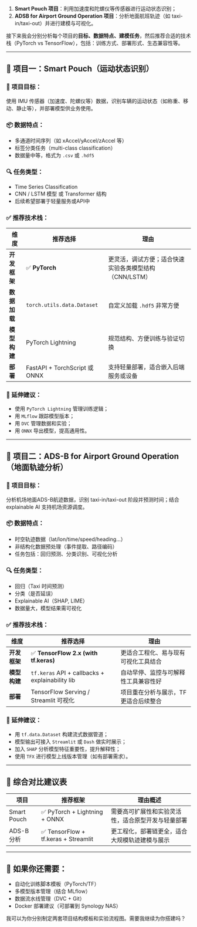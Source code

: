 

1. **Smart Pouch 项目**：利用加速度和陀螺仪等传感器进行运动状态识别；
2. **ADSB for Airport Ground Operation 项目**：分析地面航班轨迹（如 taxi-in/taxi-out）并进行建模与可视化。

接下来我会分别分析每个项目的**目标、数据特点、建模任务**，然后推荐合适的技术栈（PyTorch vs TensorFlow），包括：训练方式、部署形式、生态兼容性等。

---

## 🔹 项目一：Smart Pouch（运动状态识别）

### 🎯 项目目标：

使用 IMU 传感器（加速度、陀螺仪等）数据，识别车辆的运动状态（如称重、移动、静止等），并部署模型供业务使用。

### 📦 数据特点：

* 多通道时间序列（如 xAccel/yAccel/zAccel 等）
* 标签分类任务（multi-class classification）
* 数据量中等，格式为 `.csv` 或 `.hdf5`

### 🔍 任务类型：

* Time Series Classification
* CNN / LSTM 模型 或 Transformer 结构
* 后续希望部署于轻量服务或API中

### ✅ 推荐技术栈：

| 维度       | 推荐选择                         | 理由                              |
| -------- | ---------------------------- | ------------------------------- |
| **开发框架** | ✅ **PyTorch**                | 更灵活，调试方便；适合快速实验各类模型结构（CNN/LSTM） |
| **数据加载** | `torch.utils.data.Dataset`   | 自定义加载 `.hdf5` 非常方便              |
| **模型构建** | PyTorch Lightning            | 规范结构、方便训练与验证切换                  |
| **部署**   | FastAPI + TorchScript 或 ONNX | 支持轻量部署，适合嵌入后端服务或设备              |

### 🚀 延伸建议：

* 使用 `PyTorch Lightning` 管理训练逻辑；
* 用 `MLflow` 跟踪模型版本；
* 用 `DVC` 管理数据和实验；
* 用 `ONNX` 导出模型，提高通用性。

---

## 🔹 项目二：ADS-B for Airport Ground Operation（地面轨迹分析）

### 🎯 项目目标：

分析机场地面ADS-B航迹数据，识别 taxi-in/taxi-out 阶段并预测时间；结合 explainable AI 支持机场资源调度。

### 📦 数据特点：

* 时空轨迹数据（lat/lon/time/speed/heading...）
* 非结构化数据预处理（事件提取、路径编码）
* 任务包括：回归预测、分类识别、可视化分析

### 🔍 任务类型：

* 回归（Taxi 时间预测）
* 分类（是否延误）
* Explainable AI（SHAP, LIME）
* 数据量大，模型结果需可视化

### ✅ 推荐技术栈：

| 维度       | 推荐选择                                            | 理由                   |
| -------- | ----------------------------------------------- | -------------------- |
| **开发框架** | ✅ **TensorFlow 2.x (with tf.keras)**            | 更适合工程化、易与现有可视化工具结合   |
| **模型构建** | `tf.keras` API + callbacks + explainability lib | 自动早停、监控与可解释性工具兼容性好   |
| **部署**   | TensorFlow Serving / Streamlit 可视化              | 项目重在分析与展示，TF 更适合后续整合 |

### 🚀 延伸建议：

* 用 `tf.data.Dataset` 构建流式数据管道；
* 模型输出可接入 `Streamlit` 或 `Dash` 做实时展示；
* 加入 `SHAP` 分析模型特征重要性，提升解释性；
* 使用 `TFX` 进行模型上线版本管理（如有部署需求）。

---

## 🧠 综合对比建议表

| 项目          | 推荐框架                                | 理由概述                      |
| ----------- | ----------------------------------- | ------------------------- |
| Smart Pouch | ✅ PyTorch + Lightning + ONNX        | 需要高可扩展性和实验灵活性，适合原型开发与轻量部署 |
| ADS-B 分析    | ✅ TensorFlow + tf.keras + Streamlit | 更工程化，部署链更全，适合大规模轨迹建模与展示   |

---

## 🔧 如果你还需要：

* 自动化训练脚本模板（PyTorch/TF）
* 多模型版本管理（结合 MLflow）
* 数据流水线管理（DVC + Git）
* Docker 部署建议（可部署到 Synology NAS）

我可以为你分别制定两套项目结构模板和实验流程图。需要我继续为你搭建吗？
